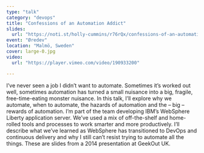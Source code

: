 ```yaml
---
type: "talk"
category: "devops"
title: "Confessions of an Automation Addict"
slides:
  url: "https://noti.st/holly-cummins/r76rQx/confessions-of-an-automation-addict"
event: "Øredev"
location: "Malmö, Sweden"
cover: large-0.jpg
video:
  url: "https://player.vimeo.com/video/190933200"

---
```

I’ve never seen a job I didn’t want to automate. Sometimes it’s worked out well, sometimes automation has turned a small nuisance into a big, fragile, free-time-eating monster nuisance. In this talk, I’ll explore why we automate, when to automate, the hazards of automation and the – big – rewards of automation. I’m part of the team developing IBM’s WebSphere Liberty application server. We’ve used a mix of off-the-shelf and home-rolled tools and processes to work smarter and more productively. I’ll describe what we’ve learned as WebSphere has transitioned to DevOps and continuous delivery and why I still can’t resist trying to automate all the things.
These are slides from a 2014 presentation at GeekOut UK.